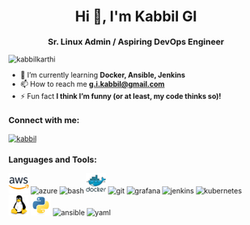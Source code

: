 <h1 align="center">Hi 👋, I'm Kabbil GI</h1>
<h3 align="center">Sr. Linux Admin / Aspiring DevOps Engineer</h3>

<p align="left"> <img src="https://komarev.com/ghpvc/?username=kabbilkarthi&label=Profile%20views&color=0e75b6&style=flat" alt="kabbilkarthi" /> </p>

- 🌱 I’m currently learning **Docker, Ansible, Jenkins**
- 📫 How to reach me **g.i.kabbil@gmail.com**
- ⚡ Fun fact **I think I’m funny (or at least, my code thinks so)!**

<h3 align="left">Connect with me:</h3>
<p align="left">
<a href="https://linkedin.com/in/kabbil" target="blank"><img align="center" src="https://raw.githubusercontent.com/rahuldkjain/github-profile-readme-generator/master/src/images/icons/Social/linked-in-alt.svg" alt="kabbil" height="30" width="40" /></a>
</p>

<h3 align="left">Languages and Tools:</h3> <p align="left"> <img src="https://raw.githubusercontent.com/devicons/devicon/master/icons/amazonwebservices/amazonwebservices-original-wordmark.svg" alt="aws" width="40" height="40"/> <img src="https://www.vectorlogo.zone/logos/microsoft_azure/microsoft_azure-icon.svg" alt="azure" width="40" height="40"/> <img src="https://www.vectorlogo.zone/logos/gnu_bash/gnu_bash-icon.svg" alt="bash" width="40" height="40"/> <img src="https://raw.githubusercontent.com/devicons/devicon/master/icons/docker/docker-original-wordmark.svg" alt="docker" width="40" height="40"/> <img src="https://www.vectorlogo.zone/logos/git-scm/git-scm-icon.svg" alt="git" width="40" height="40"/> <img src="https://www.vectorlogo.zone/logos/grafana/grafana-icon.svg" alt="grafana" width="40" height="40"/> <img src="https://www.vectorlogo.zone/logos/jenkins/jenkins-icon.svg" alt="jenkins" width="40" height="40"/> <img src="https://www.vectorlogo.zone/logos/kubernetes/kubernetes-icon.svg" alt="kubernetes" width="40" height="40"/> <img src="https://raw.githubusercontent.com/devicons/devicon/master/icons/linux/linux-original.svg" alt="linux" width="40" height="40"/> <img src="https://raw.githubusercontent.com/devicons/devicon/master/icons/python/python-original.svg" alt="python" width="40" height="40"/> <img src="https://www.vectorlogo.zone/logos/ansible/ansible-icon.svg" alt="ansible" width="40" height="40"/> <img src="https://www.vectorlogo.zone/logos/yaml/yaml-icon.svg" alt="yaml" width="40" height="40"/> </p>
